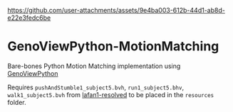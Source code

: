 
https://github.com/user-attachments/assets/9e4ba003-612b-44d1-ab8d-e22e3fedc6be

# GenoViewPython-MotionMatching

Bare-bones Python Motion Matching implementation using [GenoViewPython](https://github.com/orangeduck/GenoViewPython/)

Requires `pushAndStumble1_subject5.bvh`, `run1_subject5.bhv`, `walk1_subject5.bvh` from [lafan1-resolved](https://github.com/orangeduck/lafan1-resolved) to be placed in the `resources` folder.


